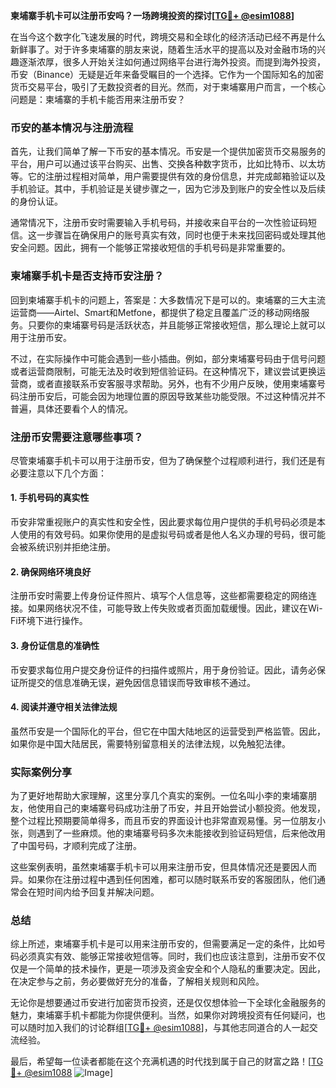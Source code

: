**柬埔寨手机卡可以注册币安吗？一场跨境投资的探讨[[TG💪+ @esim1088](https://t.me/s/esim1088)]**

在当今这个数字化飞速发展的时代，跨境交易和全球化的经济活动已经不再是什么新鲜事了。对于许多柬埔寨的朋友来说，随着生活水平的提高以及对金融市场的兴趣逐渐浓厚，很多人开始关注如何通过网络平台进行海外投资。而提到海外投资，币安（Binance）无疑是近年来备受瞩目的一个选择。它作为一个国际知名的加密货币交易平台，吸引了无数投资者的目光。然而，对于柬埔寨用户而言，一个核心问题是：柬埔寨的手机卡能否用来注册币安？

### 币安的基本情况与注册流程

首先，让我们简单了解一下币安的基本情况。币安是一个提供加密货币交易服务的平台，用户可以通过该平台购买、出售、交换各种数字货币，比如比特币、以太坊等。它的注册过程相对简单，用户需要提供有效的身份信息，并完成邮箱验证以及手机验证。其中，手机验证是关键步骤之一，因为它涉及到账户的安全性以及后续的身份认证。

通常情况下，注册币安时需要输入手机号码，并接收来自平台的一次性验证码短信。这一步骤旨在确保用户的账号真实有效，同时也便于未来找回密码或处理其他安全问题。因此，拥有一个能够正常接收短信的手机号码是非常重要的。

### 柬埔寨手机卡是否支持币安注册？

回到柬埔寨手机卡的问题上，答案是：大多数情况下是可以的。柬埔寨的三大主流运营商——Airtel、Smart和Metfone，都提供了稳定且覆盖广泛的移动网络服务。只要你的柬埔寨号码是活跃状态，并且能够正常接收短信，那么理论上就可以用于注册币安。

不过，在实际操作中可能会遇到一些小插曲。例如，部分柬埔寨号码由于信号问题或者运营商限制，可能无法及时收到短信验证码。在这种情况下，建议尝试更换运营商，或者直接联系币安客服寻求帮助。另外，也有不少用户反映，使用柬埔寨号码注册币安后，可能会因为地理位置的原因导致某些功能受限。不过这种情况并不普遍，具体还要看个人的情况。

### 注册币安需要注意哪些事项？

尽管柬埔寨手机卡可以用于注册币安，但为了确保整个过程顺利进行，我们还是有必要注意以下几个方面：

#### 1. 手机号码的真实性
币安非常重视账户的真实性和安全性，因此要求每位用户提供的手机号码必须是本人使用的有效号码。如果你使用的是虚拟号码或者是他人名义办理的号码，很可能会被系统识别并拒绝注册。

#### 2. 确保网络环境良好
注册币安时需要上传身份证件照片、填写个人信息等，这些都需要稳定的网络连接。如果网络状况不佳，可能导致上传失败或者页面加载缓慢。因此，建议在Wi-Fi环境下进行操作。

#### 3. 身份证信息的准确性
币安要求每位用户提交身份证件的扫描件或照片，用于身份验证。因此，请务必保证所提交的信息准确无误，避免因信息错误而导致审核不通过。

#### 4. 阅读并遵守相关法律法规
虽然币安是一个国际化的平台，但它在中国大陆地区的运营受到严格监管。因此，如果你是中国大陆居民，需要特别留意相关的法律法规，以免触犯法律。

### 实际案例分享

为了更好地帮助大家理解，这里分享几个真实的案例。一位名叫小李的柬埔寨朋友，他使用自己的柬埔寨号码成功注册了币安，并且开始尝试小额投资。他发现，整个过程比预期要简单得多，而且币安的界面设计也非常直观易懂。另一位朋友小张，则遇到了一些麻烦。他的柬埔寨号码多次未能接收到验证码短信，后来他改用了中国号码，才顺利完成了注册。

这些案例表明，虽然柬埔寨手机卡可以用来注册币安，但具体情况还是要因人而异。如果你在注册过程中遇到任何困难，都可以随时联系币安的客服团队，他们通常会在短时间内给予回复并解决问题。

### 总结

综上所述，柬埔寨手机卡是可以用来注册币安的，但需要满足一定的条件，比如号码必须真实有效、能够正常接收短信等。同时，我们也应该注意到，注册币安不仅仅是一个简单的技术操作，更是一项涉及资金安全和个人隐私的重要决定。因此，在决定参与之前，务必要做好充分的准备，了解相关规则和风险。

无论你是想要通过币安进行加密货币投资，还是仅仅想体验一下全球化金融服务的魅力，柬埔寨手机卡都能为你提供便利。当然，如果你对跨境投资有任何疑问，也可以随时加入我们的讨论群组[[TG💪+ @esim1088](https://t.me/s/esim1088)]，与其他志同道合的人一起交流经验。

最后，希望每一位读者都能在这个充满机遇的时代找到属于自己的财富之路！[[TG💪+ @esim1088](https://t.me/s/esim1088) ![Image](https://i.postimg.cc/4NQfJmqS/Snipaste-2025-05-13-00-14-12.png)]